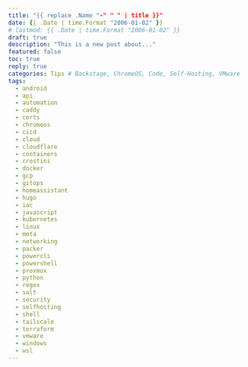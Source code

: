 ```yaml
---
title: "{{ replace .Name "-" " " | title }}"
date: {{ .Date | time.Format "2006-01-02" }}
# lastmod: {{ .Date | time.Format "2006-01-02" }}
draft: true
description: "This is a new post about..."
featured: false
toc: true
reply: true
categories: Tips # Backstage, ChromeOS, Code, Self-Hosting, VMware
tags:
  - android
  - api
  - automation
  - caddy
  - certs
  - chromeos
  - cicd
  - cloud
  - cloudflare
  - containers
  - crostini
  - docker
  - gcp
  - gitops
  - homeassistant
  - hugo
  - iac
  - javascript
  - kubernetes
  - linux
  - meta
  - networking
  - packer
  - powercli
  - powershell
  - proxmox
  - python
  - regex
  - salt
  - security
  - selfhosting
  - shell
  - tailscale
  - terraform
  - vmware
  - windows
  - wsl
---
```


